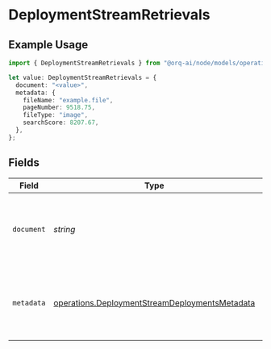 # DeploymentStreamRetrievals

## Example Usage

```typescript
import { DeploymentStreamRetrievals } from "@orq-ai/node/models/operations";

let value: DeploymentStreamRetrievals = {
  document: "<value>",
  metadata: {
    fileName: "example.file",
    pageNumber: 9518.75,
    fileType: "image",
    searchScore: 8207.67,
  },
};
```

## Fields

| Field                                                                                                            | Type                                                                                                             | Required                                                                                                         | Description                                                                                                      |
| ---------------------------------------------------------------------------------------------------------------- | ---------------------------------------------------------------------------------------------------------------- | ---------------------------------------------------------------------------------------------------------------- | ---------------------------------------------------------------------------------------------------------------- |
| `document`                                                                                                       | *string*                                                                                                         | :heavy_check_mark:                                                                                               | Content of the retrieved chunk from the knowledge base                                                           |
| `metadata`                                                                                                       | [operations.DeploymentStreamDeploymentsMetadata](../../models/operations/deploymentstreamdeploymentsmetadata.md) | :heavy_check_mark:                                                                                               | Metadata of the retrieved chunk from the knowledge base                                                          |